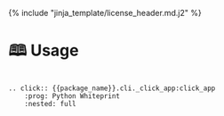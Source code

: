 {% include "jinja_template/license_header.md.j2" %}
# 🕮 Usage

```{eval-rst}

.. click:: {{package_name}}.cli._click_app:click_app
    :prog: Python Whiteprint
    :nested: full
```
